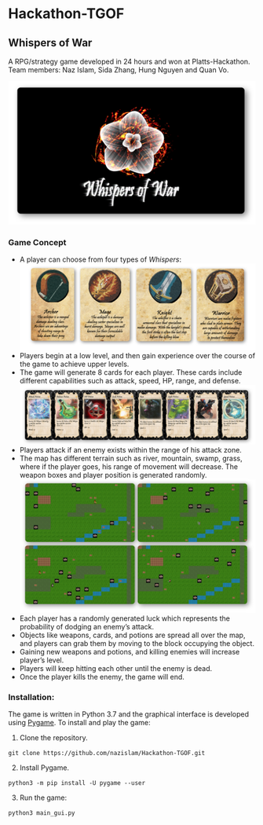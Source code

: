 # Hackathon-TGOF
## Whispers of War
A RPG/strategy game developed in 24 hours and won at Platts-Hackathon. Team members: Naz Islam, Sida Zhang, Hung Nguyen and Quan Vo.

![Game Title](/resources/description/game_logo_shadow.png "Game Title")

### Game Concept
- A player can choose from four types of *Whispers*:
![Whispers](/resources/description/whispers_shadow.png "Four kinds of Whispers")
- Players begin at a low level, and then gain experience over the course of the game to achieve upper levels.
- The game will generate 8 cards for each player. These cards include different capabilities such as attack, speed, HP, range, and defense.
![Cards](/resources/description/cards_shadow.png "Cards")
- Players attack if an enemy exists within the range of his attack zone.
- The map has different terrain such as river, mountain, swamp, grass, where if the player goes, his range of movement will decrease. The weapon boxes and player position is generated randomly.
![Random Maps](/resources/description/map_shadow.png "Maps generated randomly")
- Each player has a randomly generated luck which represents the probability of dodging an enemy’s attack.
- Objects like weapons, cards, and potions are spread all over the map, and players can grab them by moving to the block occupying the object.
- Gaining new weapons and potions, and killing enemies will increase player’s level.
- Players will keep hitting each other until the enemy is dead.
- Once the player kills the enemy, the game will end.


### Installation:
The game is written in Python 3.7 and the graphical interface is developed using [Pygame](https://en.wikipedia.org/wiki/Pygame).
To install and play the game:

1. Clone the repository.

```
git clone https://github.com/nazislam/Hackathon-TGOF.git
```

2. Install Pygame.  

```
python3 -m pip install -U pygame --user
```

3. Run the game:  

```
python3 main_gui.py
```
